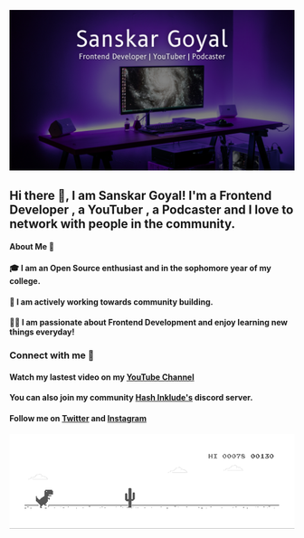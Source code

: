 ![Sanskar Goyal](https://github.com/SaNsK11/SaNsK11/blob/main/github.png)

## Hi there 👋, I am Sanskar  Goyal! I'm a Frontend Developer , a YouTuber , a Podcaster and I love to network with people in the community.

#### About Me 🚀

#### 🎓 I am an Open Source enthusiast and in the sophomore year of my college.
#### 🔭 I am actively working towards community building.
#### 👨‍💻 I am passionate about Frontend Development and enjoy learning new things everyday!

### Connect with me 🙌

#### Watch my lastest video on my [YouTube Channel](https://www.youtube.com/channel/UCOAZ3Ws21kX5d7mov543HsQ/featured)
#### You can also join my community [Hash Inklude's](https://discord.gg/m9YFRqkZTs) discord server.
#### Follow me on [Twitter](https://twitter.com/sanskar_goyal11) and [Instagram](https://www.instagram.com/sanskar_codes/)

![Dino game](https://raw.githubusercontent.com/SaNsK11/SaNsK11/main/dino-game.gif)
